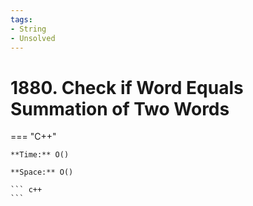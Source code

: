 ```yaml
---
tags:
- String
- Unsolved
---
```



# 1880. Check if Word Equals Summation of Two Words

=== "C++"

    **Time:** O()

    **Space:** O()

    ``` c++
    ```